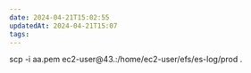```yaml
---
date: 2024-04-21T15:02:55
updatedAt: 2024-04-21T15:07
tags: 
---
```

scp -i aa.pem ec2-user@43.:/home/ec2-user/efs/es-log/prod .    